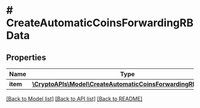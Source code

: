 # # CreateAutomaticCoinsForwardingRBData

## Properties

Name | Type | Description | Notes
------------ | ------------- | ------------- | -------------
**item** | [**\CryptoAPIs\Model\CreateAutomaticCoinsForwardingRBDataItem**](CreateAutomaticCoinsForwardingRBDataItem.md) |  |

[[Back to Model list]](../../README.md#models) [[Back to API list]](../../README.md#endpoints) [[Back to README]](../../README.md)
